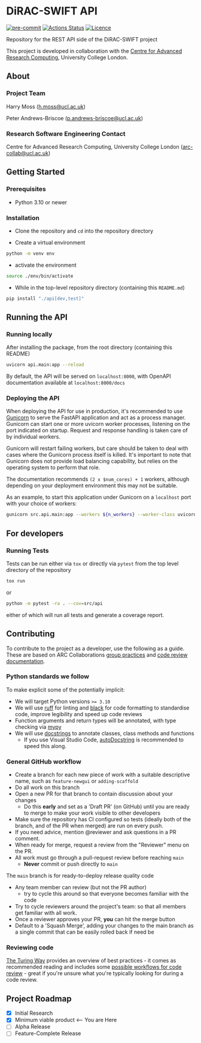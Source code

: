 # DiRAC-SWIFT API

[![pre-commit](https://img.shields.io/badge/pre--commit-enabled-brightgreen?logo=pre-commit&logoColor=white)](https://github.com/pre-commit/pre-commit)
[![Actions Status][actions-badge]][actions-link]
[![Licence][licence-badge]](./LICENCE.md)

<!--
[![PyPI version][pypi-version]][pypi-link]
[![Conda-Forge][conda-badge]][conda-link]
[![PyPI platforms][pypi-platforms]][pypi-link]
-->

<!-- prettier-ignore-start -->
[actions-badge]:            https://github.com/UCL-ARC/dirac-swift-api/workflows/CI/badge.svg
[actions-link]:             https://github.com/UCL-ARC/dirac-swift-api/actions
[licence-badge]:            https://img.shields.io/badge/License-BSD_3--Clause-blue.svg
<!-- prettier-ignore-end -->

Repository for the REST API side of the DiRAC-SWIFT project

This project is developed in collaboration with the [Centre for Advanced Research Computing](https://ucl.ac.uk/arc), University College London.

## About

### Project Team

Harry Moss ([h.moss@ucl.ac.uk](mailto:h.moss@ucl.ac.uk))

Peter Andrews-Briscoe ([p.andrews-briscoe@ucl.ac.uk](mailto:p.andrews-briscoe@ucl.ac.uk))

### Research Software Engineering Contact

Centre for Advanced Research Computing, University College London
([arc-collab@ucl.ac.uk](mailto:arc-collab@ucl.ac.uk))

## Getting Started

### Prerequisites

- Python 3.10 or newer

### Installation

- Clone the repository and `cd` into the repository directory

- Create a virtual environment

```bash
python -m venv env
```

- activate the environment

```bash
source ./env/bin/activate
```

- While in the top-level repository directory (containing this `README.md`)

```bash
pip install "./api[dev,test]"
```

## Running the API

### Running locally

After installing the package, from the root directory (containing this README)

```bash
uvicorn api.main:app --reload
```

By default, the API will be served on `localhost:8000`, with OpenAPI documentation available at `localhost:8000/docs`

### Deploying the API

When deploying the API for use in production, it's recommended to use [Gunicorn](https://docs.gunicorn.org/en/stable/index.html) to serve the FastAPI application and act as a process manager. Gunicorn can start one or more uvicorn worker processes, listening on the port indicated on startup. Request and response handling is taken care of by individual workers.

Gunicorn will restart failing workers, but care should be taken to deal with cases where the Gunicorn process itself is killed.
It's important to note that Gunicorn does not provide load balancing capability, but relies on the operating system to perform that role.

The documentation recommends `(2 x $num_cores) + 1` workers, although depending on your deployment environment this may not be suitable.

As an example, to start this application under Gunicorn on a `localhost` port with your choice of workers:

```bash
gunicorn src.api.main:app --workers ${n_workers} --worker-class uvicorn.workers.UvicornWorker --bind localhost:${port}
```

## For developers

### Running Tests

Tests can be run either via `tox` or directly via `pytest` from the top level directory of the repository

```bash
tox run
```

or

```bash
python -m pytest -ra . --cov=src/api
```

either of which will run all tests and generate a coverage report.

## Contributing

To contribute to the project as a developer, use the following as a guide. These are based on ARC Collaborations [group practices](https://github.com/UCL-ARC/research-software-documentation/blob/main/processes/programming_projects/group_practices.md) and [code review documentation](https://github.com/UCL-ARC/research-software-documentation/blob/main/processes/programming_projects/review.md).

### Python standards we follow

To make explicit some of the potentially implicit:

- We will target Python versions `>= 3.10`
- We will use [ruff](https://beta.ruff.rs/docs/) for linting and [black](https://github.com/psf/black) for code formatting to standardise code, improve legibility and speed up code reviews
- Function arguments and return types will be annotated, with type checking via [mypy](https://mypy.readthedocs.io/en/stable/)
- We will use [docstrings](https://peps.python.org/pep-0257/) to annotate classes, class methods and functions
  - If you use Visual Studio Code, [autoDocstring](https://marketplace.visualstudio.com/items?itemName=njpwerner.autodocstring) is recommended to speed this along.

### General GitHub workflow

- Create a branch for each new piece of work with a suitable descriptive name, such as `feature-newgui` or `adding-scaffold`
- Do all work on this branch
- Open a new PR for that branch to contain discussion about your changes
  - Do this **early** and set as a 'Draft PR' (on GitHub) until you are ready to merge to make your work visible to other developers
- Make sure the repository has CI configured so tests (ideally both of the branch, and of the PR when merged) are run on every push.
- If you need advice, mention @reviewer and ask questions in a PR comment.
- When ready for merge, request a review from the "Reviewer" menu on the PR.
- All work must go through a pull-request review before reaching `main`
  - **Never** commit or push directly to `main`

The `main` branch is for ready-to-deploy release quality code

- Any team member can review (but not the PR author)
  - try to cycle this around so that everyone becomes familiar with the code
- Try to cycle reviewers around the project's team: so that all members get familiar with all work.
- Once a reviewer approves your PR, **you** can hit the merge button
- Default to a 'Squash Merge', adding your changes to the main branch as a single commit that can be easily rolled back if need be

### Reviewing code

[The Turing Way](https://the-turing-way.netlify.app/index.html) provides an overview of best practices - it comes as recommended reading and includes some [possible workflows for code review](https://the-turing-way.netlify.app/reproducible-research/reviewing/reviewing-checklist.html?highlight=code%20review) - great if you're unsure what you're typically looking for during a code review.

## Project Roadmap

- [x] Initial Research
- [x] Minimum viable product  <-- You are Here
- [ ] Alpha Release
- [ ] Feature-Complete Release
